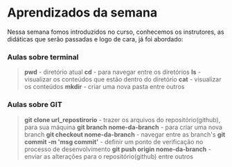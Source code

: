 # Aprendizados da semana

  Nessa semana fomos introduzidos no curso, conhecemos os instrutores, as didáticas que serão passadas e
logo de cara, já foi abordado:

### Aulas sobre terminal

> **pwd**   - diretório atual
> **cd**    - para navegar entre os diretórios
> **ls**    - visualizar os conteúdos que estão dentro do diretório
> **cat**   - visualizar os conteúdos
> **mkdir** - criar uma nova pasta
> entre outros

### Aulas sobre GIT

> **git clone url_repostirorio**     - trazer os arquivos do repositório(github), para sua máquina
> **git branch nome-da-branch**      - para criar uma nova branch
> **git checkout nome-da-branch**    - navegar entre as branch's
> **git commit -m 'msg commit'**     - definir um ponto de verificação no processo de desenvolvimento
> **git push origin nome-da-branch** - enviar as alterações para o repositório(github)
> entre outros
